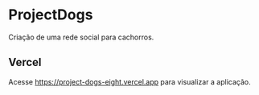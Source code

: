 # ProjectDogs
Criação de uma rede social para cachorros.

## Vercel

Acesse https://project-dogs-eight.vercel.app para visualizar a aplicação.
